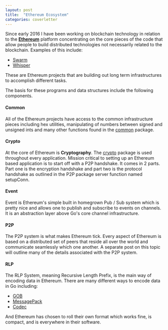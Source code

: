 ```yaml
---
layout: post
title:  "Ethereum Ecosystem"
categories: coverletter
---
```


Since early 2016 I have been working on blockchain technology in relation to
the **[Ethereum](https://www.ethereum.org/)** platform concentrating on the core
pieces of the code that allow people to build distributed technologies not necessarily
related to the blockchain.  Examples of this include:

* [Swarm](http://swarm-gateways.net/bzz:/theswarm.eth/swarm#the-thsph-orange-paper-series)
* [Whisper](https://github.com/ethereum/wiki/wiki/Whisper)

These are Ethereum projects that are building out long term infrastructures to
accomplish different tasks.

The basis for these programs and data structures include the following components.

#### Common

All of the Ethereum projects have access to the common infrastructure pieces
including hex utilities, manipulating of numbers between signed and unsigned ints
and many other functions found in the
[common](https://godoc.org/github.com/ethereum/go-ethereum/common) package.

#### Crypto

At the core of Ethereum is **Cryptography**.  The
[crypto](https://godoc.org/github.com/ethereum/go-ethereum/crypto)
package is used throughout every application.  Mission critical to setting
up an Ethereum based application is to start off with a P2P handshake.  It comes
in 2 parts.  Part one is the encryption handshake and part two is the protocol handshake
as outlined in the P2P package server function named setupConn.

#### Event

Event is Ethereum's simple built in homegrown Pub / Sub system which is pretty nice
and allows one to publish and subscribe to events on channels.  It is an abstraction
layer above Go's core channel infrastructure.

#### P2P

The P2P system is what makes Ethereum tick.  Every aspect of Ethereum is based
on a distributed set of peers that reside all over the world and communicate
seamlessly which one another.  A separate post on this topic will outline many
of the details associated with the P2P system.

#### RLP

The RLP System, meaning Recursive Length Prefix, is the main way of encoding data
in Ethereum.  There are many different ways to encode data in Go including:

* [GOB](https://godoc.org/encoding/gob)
* [MessagePack](https://github.com/msgpack/msgpack)
* [Codec](https://github.com/ugorji/go/blob/master/codec/README.md)

And Ethereum has chosen to roll their own format which works fine, is compact,
and is everywhere in their software.
